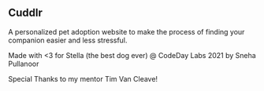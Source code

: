 ## Cuddlr 
A personalized pet adoption website to make the process of finding your companion easier and less stressful. 

Made with <3 for Stella (the best dog ever) @ CodeDay Labs 2021 by Sneha Pullanoor 

Special Thanks to my mentor Tim Van Cleave!
